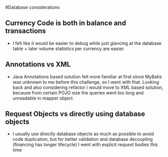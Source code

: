 #Database considerations
## Currency Code is both in balance and transactions
- I felt like it would be easier to debug while just glancing at the database table + later volume statistics per currency are easier.
## Annotations vs XML
- Java Annotations based solution felt more familiar at first since MyBatis was unknown to me before this challenge, so I went with that. Looking back and also considering refactor I would move to XML based solution, because from certain POJO size the queries went too long and unreadable in mapper object.


## Request Objects vs directly using database objects
- I usually use directly database objects as much as possible to avoid code duplication, but for better validation and database decoupling (financing has longer lifecycle) I went with explicit request bodies this time


